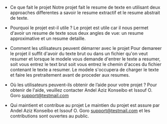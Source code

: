 - Ce que fait le projet
Notre projet fait le resume de texte en utilisant deux approaches differentes a savoir le resume extractif et le resume abstrait de texte.

- Pourquoi le projet est-il utile ?
Le projet est utile car il nous permet d'avoir un resume de texte sous deux angles de vue: un resume approximative et un resume detaille.

- Comment les utilisateurs peuvent démarrer avec le projet
Pour demareer le projet il suffit d'avoir du texte brut ou dans un fichier qu'on veut resumer et lorsque le modele vous demande d'entrer le texte a resumer, soit vous entrez le text brut soit vous entrez le chemin d'acces du fichier contenant le texte a resumer. Le modele s'occupera de charger le texte et faire les pretraitement avant de proceder aux resumes.

- Où les utilisateurs peuvent-ils obtenir de l’aide pour votre projet ?
Pour obtenir de l'aide, veuillez contacter Andel Aziz Konseibo et Issouf O. Goro support@testmail.com

- Qui maintient et contribue au projet
Le maintien du projet est assure par Andel Aziz Konseibo et Issouf O. Goro support@testmail.com et les contributions sont ouvertes au public.
